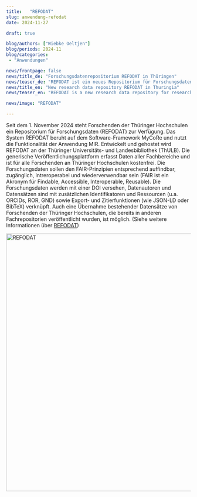```yaml
---
title:   "REFODAT"
slug: anwendung-refodat
date: 2024-11-27

draft: true

blog/authors: ["Wiebke Oeltjen"]
blog/periods: 2024-11
blog/categories:
 - "Anwendungen"

news/frontpage: false
news/title_de: "Forschungsdatenrepositorium REFODAT in Thüringen"
news/teaser_de: "REFODAT ist ein neues Repositorium für Forschungsdaten der Thüringer Hochschulen."
news/title_en: "New research data repository REFODAT in Thuringia"
news/teaser_en: "REFODAT is a new research data repository for researchers at Thuringian universities."

news/image: "REFODAT"

---
```


Seit dem 1. November 2024 steht Forschenden der Thüringer Hochschulen ein Repositorium für Forschungsdaten (REFODAT) zur Verfügung. Das System REFODAT beruht auf dem Software-Framework MyCoRe und nutzt die Funktionalität der Anwendung MIR. Entwickelt und gehostet wird REFODAT an der Thüringer Universitäts- und Landesbibliothek (ThULB).
Die generische Veröffentlichungsplattform erfasst Daten aller Fachbereiche und ist für alle Forschenden an Thüringer Hochschulen kostenfrei. Die Forschungsdaten sollen den FAIR-Prinzipien entsprechend auffindbar, zugänglich, intreroperabel und wiederverwendbar sein (FAIR ist ein Akronym für Findable, Accessible, Interoperable, Reusable). Die Forschungsdaten werden mit einer DOI versehen, Datenautoren und Datensätzen sind mit zusätzlichen Identifikatoren und Ressourcen (u.a. ORCIDs, ROR, GND) sowie Export- und Zitierfunktionen (wie JSON-LD oder BibTeX) verknüpft. Auch eine Übernahme bestehender Datensätze von Forschenden der Thüringer Hochschulen, die bereits in anderen Fachrepositorien veröffentlicht wurden, ist möglich. 
(Siehe weitere Informationen über [REFODAT](https://forschungsdaten-thueringen.de/nachricht/refodat-ist-online.html)) 

[<img src="/images/blog/applications/2024_refodat-screenshot.png" width="700" alt="REFODAT">](https://refodat.de/ "Link zu REFODAT")

